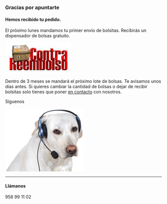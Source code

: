 ### Gracias por apuntarte

<div class="row-fluid">
    <div class="well span8">
        <h4>Hemos recibido tu pedido.</h4>
        <p>El próximo lunes mandamos tu primer envío de bolsitas. Recibirás un dispensador de bolsas gratuito.</p>
        <p class="centered"><img src="/images/contra_reembolso.jpg" alt="Pagos contra reembolso" /></p>
        <p>Dentro de 3 meses se mandará el próximo lote de bolsas. Te avisamos unos días antes. Si quieres cambiar la cantidad de bolsas o dejar de recibir bolsitas solo tienes que poner <a href="/contact">en contacto</a> con nosotros. </p>
        <p><span class="highlight">Síguenos</span></p>
    </div>
    <div class="well span4 centered">
        <img title="Llámanos"  src="images/dog_phone.jpg" alt="Quita la Caquita - contacto" /><hr />
        <h4>Llámanos</h4>
        <div class="highlight">958 99 11 02</div>
    </div>
</div>


[title: ¡Apúntate!]: /

